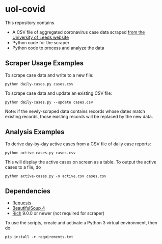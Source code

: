 # uol-covid

This repository contains

* A CSV file of aggregated coronavirus case data scraped [from the University of Leeds website][uol]
* Python code for the scraper
* Python code to process and analyze the data

## Scraper Usage Examples

To scrape case data and write to a new file:

    python daily-cases.py cases.csv

To scrape case data and update an existing CSV file:

    python daily-cases.py --update cases.csv

Note: if the newly-scraped data contains records whose dates match existing
records, those existing records will be replaced by the new data.

## Analysis Examples

To derive day-by-day active cases from a CSV file of daily case reports:

    python active-cases.py cases.csv

This will display the active cases on screen as a table.  To output the
active cases to a file, do

    python active-cases.py -o active.csv cases.csv

## Dependencies

* [Requests][req]
* [BeautifulSoup 4][bs]
* [Rich][rich] 9.0.0 or newer (not required for scraper)

To use the scripts, create and activate a Python 3 virtual environment,
then do

    pip install -r requirements.txt

[uol]: https://coronavirus.leeds.ac.uk/statistics-and-support-available/
[req]: https://requests.readthedocs.io/en/master/
[bs]: https://www.crummy.com/software/BeautifulSoup/
[rich]: https://rich.readthedocs.io/en/latest/introduction.html
